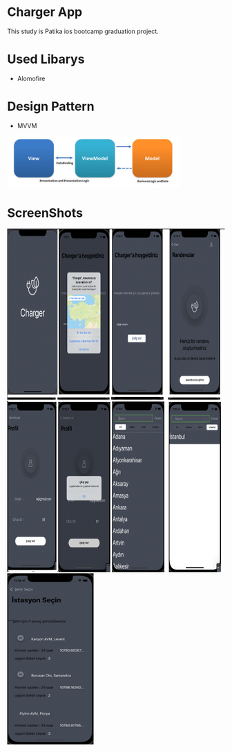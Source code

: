 # Charger App



This study is Patika ios bootcamp graduation project.

# Used Libarys

- Alomofire

# Design Pattern

- MVVM


<img src="https://github.com/nazlicancay/Charger/blob/main/Design%20Pattern.jpeg" width="400" height="120">


# ScreenShots

<img src="https://github.com/nazlicancay/Charger/blob/main/Ekran%20Resmi%202022-07-18%2000.22.52.png" width="800" height="395">
<img src= "https://github.com/nazlicancay/Charger/blob/main/Ekran%20Resmi%202022-07-18%2000.23.12.png" width="800" height="395">
<img src="https://github.com/nazlicancay/Charger/blob/main/Ekran%20Resmi%202022-07-17%2023.16.28.png" width="200" height="395">





